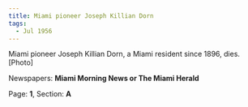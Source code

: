 ```yaml
---  
title: Miami pioneer Joseph Killian Dorn  
tags:  
  - Jul 1956  
---  
```

  
Miami pioneer Joseph Killian Dorn, a Miami resident since 1896, dies. [Photo]  
  
Newspapers: **Miami Morning News or The Miami Herald**  
  
Page: **1**, Section: **A** 
